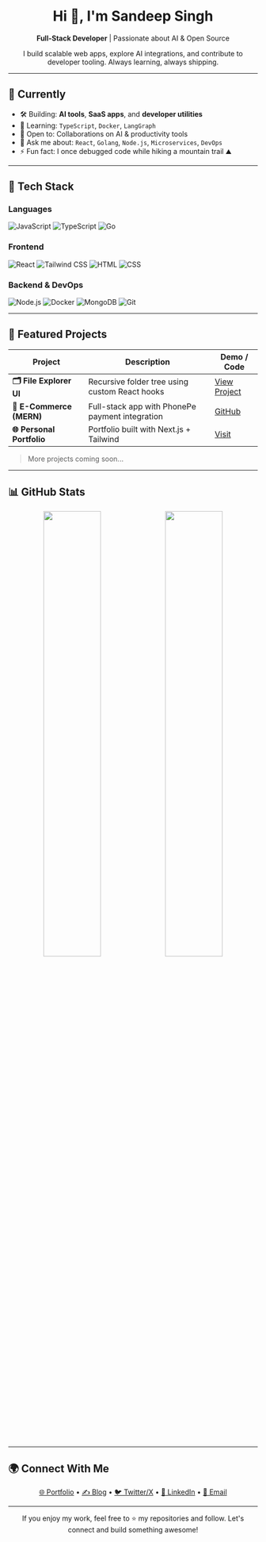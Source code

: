 <h1 align="center">Hi 👋, I'm Sandeep Singh</h1>

<p align="center">
  <strong>Full-Stack Developer</strong> | Passionate about AI & Open Source
</p>

<p align="center">
  I build scalable web apps, explore AI integrations, and contribute to developer tooling. Always learning, always shipping.
</p>

---

## 🚀 Currently

- 🛠️ Building: **AI tools**, **SaaS apps**, and **developer utilities**
- 🧠 Learning: `TypeScript`, `Docker`, `LangGraph`
- 🤝 Open to: Collaborations on AI & productivity tools
- 💬 Ask me about: `React`, `Golang`, `Node.js`, `Microservices`, `DevOps`
- ⚡ Fun fact: I once debugged code while hiking a mountain trail ⛰️

---

## 🧰 Tech Stack

### Languages  
![JavaScript](https://img.shields.io/badge/JavaScript-F7DF1E?style=flat&logo=javascript&logoColor=black)
![TypeScript](https://img.shields.io/badge/TypeScript-3178C6?style=flat&logo=typescript&logoColor=white)
![Go](https://img.shields.io/badge/Go-00ADD8?style=flat&logo=go&logoColor=white)

### Frontend  
![React](https://img.shields.io/badge/React-20232A?style=flat&logo=react&logoColor=61DAFB)
![Tailwind CSS](https://img.shields.io/badge/Tailwind-38B2AC?style=flat&logo=tailwind-css&logoColor=white)
![HTML](https://img.shields.io/badge/HTML5-E34F26?style=flat&logo=html5&logoColor=white)
![CSS](https://img.shields.io/badge/CSS3-1572B6?style=flat&logo=css3&logoColor=white)

### Backend & DevOps  
![Node.js](https://img.shields.io/badge/Node.js-339933?style=flat&logo=node.js&logoColor=white)
![Docker](https://img.shields.io/badge/Docker-2496ED?style=flat&logo=docker&logoColor=white)
![MongoDB](https://img.shields.io/badge/MongoDB-47A248?style=flat&logo=mongodb&logoColor=white)
![Git](https://img.shields.io/badge/Git-F05032?style=flat&logo=git&logoColor=white)

---

## 📂 Featured Projects

| Project | Description | Demo / Code |
|--------|-------------|-------------|
| **🗂 File Explorer UI** | Recursive folder tree using custom React hooks | [View Project](#) |
| **🛒 E-Commerce (MERN)** | Full-stack app with PhonePe payment integration | [GitHub](#) |
| **🌐 Personal Portfolio** | Portfolio built with Next.js + Tailwind | [Visit](#) |

> More projects coming soon...

---

## 📊 GitHub Stats

<p align="center">
  <img src="https://github-readme-stats.vercel.app/api?username=Sandeep-singh-99&show_icons=true&theme=radical&hide_border=true" width="48%" />
  <img src="https://github-readme-stats.vercel.app/api/top-langs/?username=Sandeep-singh-99&layout=compact&theme=radical&hide_border=true" width="48%" />
</p>

---

## 🌍 Connect With Me

<p align="center">
  <a href="https://your-portfolio-link" target="_blank">🌐 Portfolio</a> •
  <a href="https://your-blog-link" target="_blank">✍️ Blog</a> •
  <a href="https://x.com/your-profile" target="_blank">🐦 Twitter/X</a> •
  <a href="https://linkedin.com/in/your-profile" target="_blank">💼 LinkedIn</a> •
  <a href="mailto:your.email@example.com">📩 Email</a>
</p>

---

<p align="center">
  If you enjoy my work, feel free to ⭐️ my repositories and follow. Let's connect and build something awesome!
</p>

